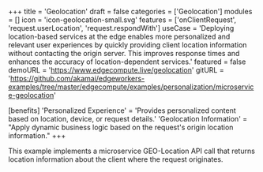 +++
title = 'Geolocation'
draft = false
categories = ['Geolocation']
modules = []
icon = 'icon-geolocation-small.svg'
features = ['onClientRequest', 'request.userLocation', 'request.respondWith']
useCase = 'Deploying location-based services at the edge enables more personalized and relevant user experiences by quickly providing client location information without contacting the origin server. This improves response times and enhances the accuracy of location-dependent services.'
featured = false
demoURL = 'https://www.edgecompute.live/geolocation'
gitURL = 'https://github.com/akamai/edgeworkers-examples/tree/master/edgecompute/examples/personalization/microservice-geolocation'

[benefits]
	'Personalized Experience' = 'Provides personalized content based on location, device, or request details.'
	'Geolocation Information' = "Apply dynamic business logic based on the request's origin location information."
+++

This example implements a microservice GEO-Location API call that returns location information about the client where the request originates.
